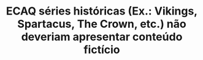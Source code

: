 ---
title: "ECAQ séries históricas (Ex.: Vikings, Spartacus, The Crown, etc.) não deveriam apresentar conteúdo fictício"
infoslide: ""
round: "Round 5"
weight: 5
videos: []
tags: ['Media']
layout: "motion"
categories: ["motions"]
---